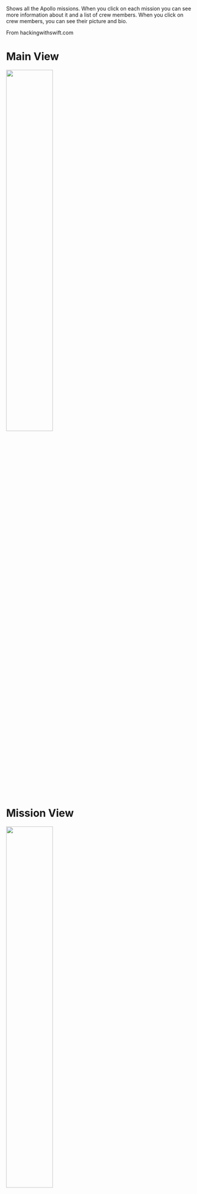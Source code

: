 Shows all the Apollo missions. When you click on each mission you can see more information about it and a list of crew members. When you click on crew members, 
you can see their picture and bio.

From hackingwithswift.com

# Main View
<img src="https://github.com/Ploux/Moonshot/assets/43018474/639d2d35-7c09-417b-ae4c-028981de3c19" width=50% height=50%>

# Mission View
<img src="https://github.com/Ploux/Moonshot/assets/43018474/2fdba651-f364-4f5b-ae70-f581d07e2856" width=50% height=50%>

# Astronaut View
<img src="https://github.com/Ploux/Moonshot/assets/43018474/91c03649-c28e-480c-be9e-7754d4ca6c9a" width=50% height=50%>
